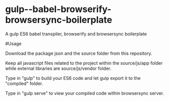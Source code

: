 # gulp--babel-browserify-browsersync-boilerplate
A gulp ES6 babel transpiler, browserify and browsersync boilerplate

#Usage

Download the package json and the source folder from this repository.

Keep all javascript files related to the project within the source/js/app folder while external libraries are source/js/vendor folder.

Type in "gulp" to build your ES6 code and let gulp export it to the "compiled" folder.

Type in "gulp serve" to view your compiled code within browsersync server.

